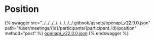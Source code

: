 # Position

{% swagger src="../../../../../../../../.gitbook/assets/openapi_v22.0.0.json" path="/user/meetings/{id}/participants/{participant_id}/position" method="post" %}
[openapi_v22.0.0.json](../../../../../../../../.gitbook/assets/openapi_v22.0.0.json)
{% endswagger %}
